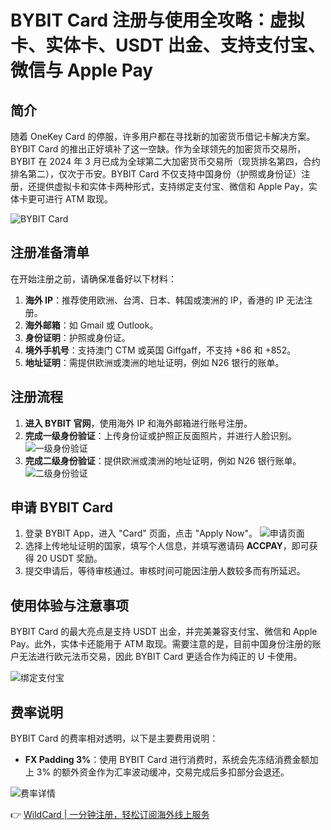 # BYBIT Card 注册与使用全攻略：虚拟卡、实体卡、USDT 出金、支持支付宝、微信与 Apple Pay

## 简介

随着 OneKey Card 的停服，许多用户都在寻找新的加密货币借记卡解决方案。BYBIT Card 的推出正好填补了这一空缺。作为全球领先的加密货币交易所，BYBIT 在 2024 年 3 月已成为全球第二大加密货币交易所（现货排名第四，合约排名第二），仅次于币安。BYBIT Card 不仅支持中国身份（护照或身份证）注册，还提供虚拟卡和实体卡两种形式，支持绑定支付宝、微信和 Apple Pay，实体卡更可进行 ATM 取现。

![BYBIT Card](https://bbtdd.com/img/7398810017163998.webp)

## 注册准备清单

在开始注册之前，请确保准备好以下材料：

1. **海外 IP**：推荐使用欧洲、台湾、日本、韩国或澳洲的 IP，香港的 IP 无法注册。
2. **海外邮箱**：如 Gmail 或 Outlook。
3. **身份证明**：护照或身份证。
4. **境外手机号**：支持澳门 CTM 或英国 Giffgaff，不支持 +86 和 +852。
5. **地址证明**：需提供欧洲或澳洲的地址证明，例如 N26 银行的账单。

## 注册流程

1. **进入 BYBIT 官网**，使用海外 IP 和海外邮箱进行账号注册。
2. **完成一级身份验证**：上传身份证或护照正反面照片，并进行人脸识别。
   ![一级身份验证](https://bbtdd.com/img/3487047607.webp)
3. **完成二级身份验证**：提供欧洲或澳洲的地址证明，例如 N26 银行账单。
   ![二级身份验证](https://bbtdd.com/img/382247054549655.webp)

## 申请 BYBIT Card

1. 登录 BYBIT App，进入 "Card" 页面，点击 "Apply Now"。
   ![申请页面](https://bbtdd.com/img/963408335245.webp)
2. 选择上传地址证明的国家，填写个人信息，并填写邀请码 **ACCPAY**，即可获得 20 USDT 奖励。
3. 提交申请后，等待审核通过。审核时间可能因注册人数较多而有所延迟。

## 使用体验与注意事项

BYBIT Card 的最大亮点是支持 USDT 出金，并完美兼容支付宝、微信和 Apple Pay。此外，实体卡还能用于 ATM 取现。需要注意的是，目前中国身份注册的账户无法进行欧元法币交易，因此 BYBIT Card 更适合作为纯正的 U 卡使用。

![绑定支付宝](https://bbtdd.com/img/46933350.webp)

## 费率说明

BYBIT Card 的费率相对透明，以下是主要费用说明：

- **FX Padding 3%**：使用 BYBIT Card 进行消费时，系统会先冻结消费金额加上 3% 的额外资金作为汇率波动缓冲，交易完成后多扣部分会退还。

![费率详情](https://bbtdd.com/img/059653831555.webp)

👉 [WildCard | 一分钟注册，轻松订阅海外线上服务](https://bbtdd.com/WildCard)